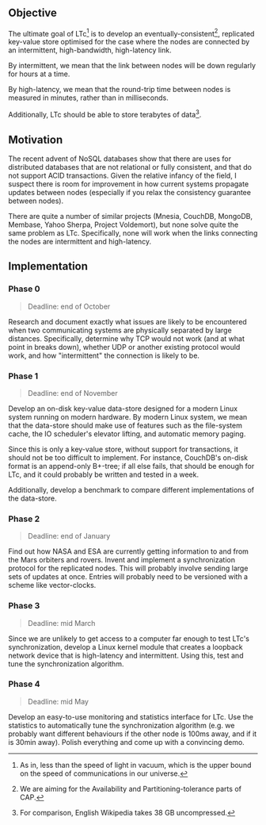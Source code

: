 Objective
---------

The ultimate goal of LTc[^ltc] is to develop an
eventually-consistent[^cap], replicated key-value store optimised for
the case where the nodes are connected by an intermittent,
high-bandwidth, high-latency link.

By intermittent, we mean that the link between nodes will be down
regularly for hours at a time.

By high-latency, we mean that the round-trip time between nodes is
measured in minutes, rather than in milliseconds.

Additionally, LTc should be able to store terabytes of data[^wikisize].

[^ltc]: As in, less than the speed of light in vacuum, which is the
upper bound on the speed of communications in our universe.

[^cap]: We are aiming for the Availability and Partitioning-tolerance
parts of CAP.

[^wikisize]: For comparison, English Wikipedia takes 38 GB
uncompressed.

Motivation
----------

The recent advent of NoSQL databases show that there are uses for
distributed databases that are not relational or fully consistent, and
that do not support ACID transactions.  Given the relative infancy of
the field, I suspect there is room for improvement in how current
systems propagate updates between nodes (especially if you relax the
consistency guarantee between nodes).

There are quite a number of similar projects (Mnesia, CouchDB,
MongoDB, Membase, Yahoo Sherpa, Project Voldemort), but none solve
quite the same problem as LTc.  Specifically, none will work when the
links connecting the nodes are intermittent and high-latency.

Implementation
--------------

### Phase 0

> Deadline: end of October

Research and document exactly what issues are likely to be encountered
when two communicating systems are physically separated by large
distances.  Specifically, determine why TCP would not work (and at
what point in breaks down), whether UDP or another existing protocol
would work, and how "intermittent" the connection is likely to be.

### Phase 1

> Deadline: end of November

Develop an on-disk key-value data-store designed for a modern Linux
system running on modern hardware.  By modern Linux system, we mean
that the data-store should make use of features such as the
file-system cache, the IO scheduler's elevator lifting, and automatic
memory paging.

Since this is only a key-value store, without support for
transactions, it should not be too difficult to implement.  For
instance, CouchDB's on-disk format is an append-only B+-tree; if all
else fails, that should be enough for LTc, and it could probably be
written and tested in a week.

Additionally, develop a benchmark to compare different implementations
of the data-store.

### Phase 2

> Deadline: end of January

Find out how NASA and ESA are currently getting information to and
from the Mars orbiters and rovers.  Invent and implement a
synchronization protocol for the replicated nodes.  This will probably
involve sending large sets of updates at once.  Entries will probably
need to be versioned with a scheme like vector-clocks.

### Phase 3

> Deadline: mid March

Since we are unlikely to get access to a computer far enough to test
LTc's synchronization, develop a Linux kernel module that creates a
loopback network device that is high-latency and intermittent.  Using
this, test and tune the synchronization algorithm.

### Phase 4

> Deadline: mid May

Develop an easy-to-use monitoring and statistics interface for LTc.
Use the statistics to automatically tune the synchronization algorithm
(e.g. we probably want different behaviours if the other node is 100ms
away, and if it is 30min away).  Polish everything and come up with a
convincing demo.
